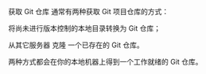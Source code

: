 获取 Git 仓库
通常有两种获取 Git 项目仓库的方式：

将尚未进行版本控制的本地目录转换为 Git 仓库；

从其它服务器 克隆 一个已存在的 Git 仓库。

两种方式都会在你的本地机器上得到一个工作就绪的 Git 仓库。
